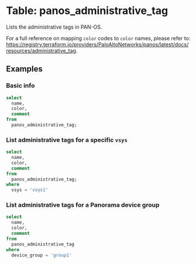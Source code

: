 # Table: panos_administrative_tag

Lists the administrative tags in PAN-OS.

For a full reference on mapping `color` codes to `color` names, please refer to: https://registry.terraform.io/providers/PaloAltoNetworks/panos/latest/docs/resources/administrative_tag.

## Examples

### Basic info

```sql
select
  name,
  color,
  comment
from
  panos_administrative_tag;
```

### List administrative tags for a specific `vsys`

```sql
select
  name,
  color,
  comment
from
  panos_administrative_tag;
where
  vsys = 'vsys1'
```

### List administrative tags for a **Panorama** device group

```sql
select
  name,
  color,
  comment
from
  panos_administrative_tag
where
  device_group = 'group1'
```
